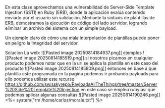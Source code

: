 En esta clase aprovechamos una vulnerabilidad de Server-Side Template Injection (SSTI) en Ruby (ERB), donde la aplicación evalúa contenido enviado por el usuario sin validación. Mediante la sintaxis de plantillas de ERB, demostramos la ejecución de código del lado servidor, logrando eliminar un archivo del sistema con un simple payload.

Un ejemplo claro de cómo una mala interpolación de plantillas puede poner en peligro la integridad del servidor.

Solucion
La web:
![[Pasted image 20250814184937.png]]
ejemplos
![[Pasted image 20250814185519.png]]
si nosotros picamos en cualquier producto podemos notar que en la url se aplica la plantilla en este caso del producto
![[Pasted image 20250814185809.png]]
entonces en base a que plantilla este programada en la pagina podemos ir probando payloads
para ello podemos utilizar este recurso
https://github.com/swisskyrepo/PayloadsAllTheThings/tree/master/Server%20Side%20Template%20Injection
en este caso se emplea ruby asi que podemos aplicar algunas consultas
![[Pasted image 20250814190246.png]]
<%= system("rm /home/carlos/morale.txt") %>
